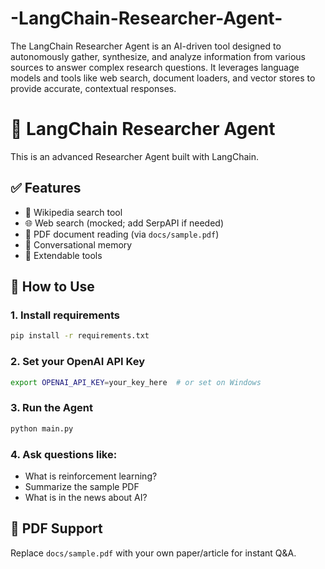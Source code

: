 # -LangChain-Researcher-Agent-
The LangChain Researcher Agent is an AI-driven tool designed to autonomously gather, synthesize, and analyze information from various sources to answer complex research questions. It leverages language models and tools like web search, document loaders, and vector stores to provide accurate, contextual responses.

# 🧠 LangChain Researcher Agent 

This is an advanced Researcher Agent built with LangChain.

## ✅ Features
- 🔎 Wikipedia search tool
- 🌐 Web search (mocked; add SerpAPI if needed)
- 📄 PDF document reading (via `docs/sample.pdf`)
- 🧠 Conversational memory
- 🧰 Extendable tools

## 🚀 How to Use

### 1. Install requirements
```bash (Terminal )
pip install -r requirements.txt
```

### 2. Set your OpenAI API Key
```bash  (Terminal )
export OPENAI_API_KEY=your_key_here  # or set on Windows
```

### 3. Run the Agent
```bash  (Terminal )
python main.py
```

### 4. Ask questions like:
- What is reinforcement learning?
- Summarize the sample PDF
- What is in the news about AI?

## 🔄 PDF Support
Replace `docs/sample.pdf` with your own paper/article for instant Q&A.

